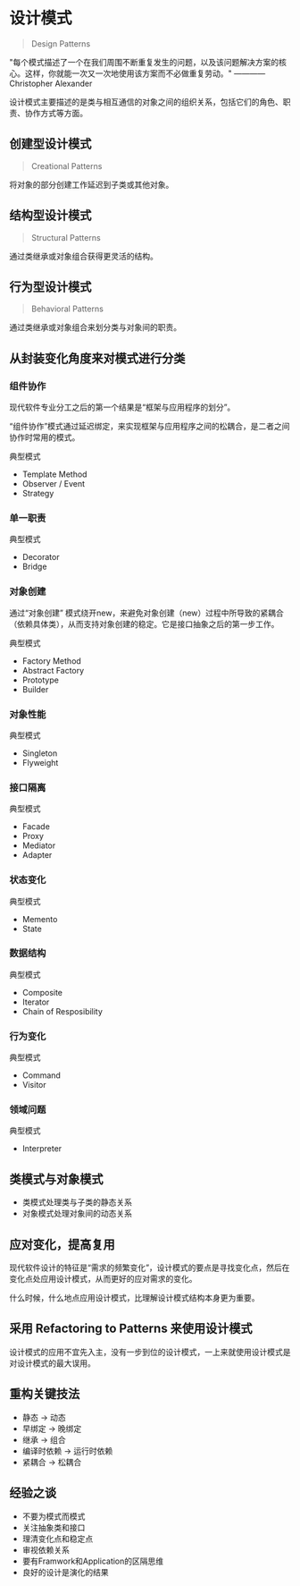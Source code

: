 # 设计模式

> Design Patterns

"每个模式描述了一个在我们周围不断重复发生的问题，以及该问题解决方案的核心。这样，你就能一次又一次地使用该方案而不必做重复劳动。" ————Christopher Alexander

设计模式主要描述的是类与相互通信的对象之间的组织关系，包括它们的角色、职责、协作方式等方面。

## 创建型设计模式

> Creational Patterns

将对象的部分创建工作延迟到子类或其他对象。
  
## 结构型设计模式

> Structural Patterns

通过类继承或对象组合获得更灵活的结构。

## 行为型设计模式

> Behavioral Patterns

通过类继承或对象组合来划分类与对象间的职责。

## 从封装变化角度来对模式进行分类

### 组件协作

现代软件专业分工之后的第一个结果是“框架与应用程序的划分”。

“组件协作”模式通过延迟绑定，来实现框架与应用程序之间的松耦合，是二者之间协作时常用的模式。

典型模式

- Template Method
- Observer / Event
- Strategy

### 单一职责

典型模式

- Decorator
- Bridge

### 对象创建

通过“对象创建” 模式绕开new，来避免对象创建（new）过程中所导致的紧耦合（依赖具体类），从而支持对象创建的稳定。它是接口抽象之后的第一步工作。

典型模式

- Factory Method
- Abstract Factory
- Prototype
- Builder

### 对象性能

典型模式

- Singleton
- Flyweight

### 接口隔离

典型模式

- Facade
- Proxy
- Mediator
- Adapter

### 状态变化

典型模式

- Memento
- State

### 数据结构

典型模式

- Composite
- Iterator
- Chain of Resposibility

### 行为变化

典型模式

- Command
- Visitor

### 领域问题

典型模式

- Interpreter

## 类模式与对象模式

- 类模式处理类与子类的静态关系
- 对象模式处理对象间的动态关系

## 应对变化，提高复用

现代软件设计的特征是“需求的频繁变化”，设计模式的要点是寻找变化点，然后在变化点处应用设计模式，从而更好的应对需求的变化。

什么时候，什么地点应用设计模式，比理解设计模式结构本身更为重要。

## 采用 Refactoring to Patterns 来使用设计模式

设计模式的应用不宜先入主，没有一步到位的设计模式，一上来就使用设计模式是对设计模式的最大误用。

## 重构关键技法

- 静态 -> 动态
- 早绑定 -> 晚绑定
- 继承 -> 组合
- 编译时依赖 -> 运行时依赖
- 紧耦合 -> 松耦合

## 经验之谈

- 不要为模式而模式
- 关注抽象类和接口
- 理清变化点和稳定点
- 审视依赖关系
- 要有Framwork和Application的区隔思维
- 良好的设计是演化的结果

